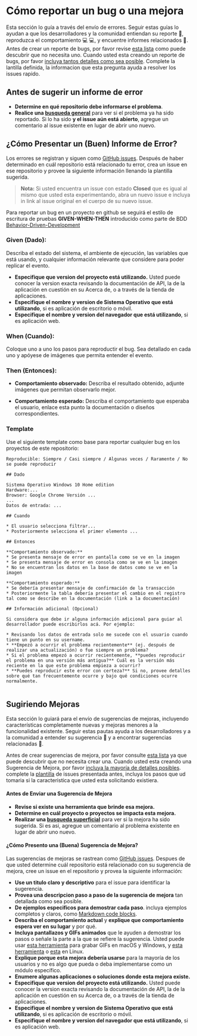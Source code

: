 # Cómo reportar un bug o una mejora

Esta sección lo guía a través del envío de errores. Seguir estas guías lo ayudan a que los desarrolladores y la comunidad entiendan su reporte :pencil:, reproduzca el comportamiento :computer: :computer:, y encuentre informes relacionados :mag_right:.
Antes de crear un reporte de bugs, por favor revise [esta lista](#antes-de-sugerir-un-informe-de-error) como puede descubrir que no necesita uno. Cuando usted esta creando un reporte de bugs, por favor [incluya tantos detalles como sea posible](#cómo-presentar-un-buen-informe-de-error). Complete la lantilla definida, la informacion que esta pregunta ayuda a resolver los issues rapido.

## Antes de sugerir un informe de error

* **Determine en qué repositorio debe informarse el problema**.
* **Realice una [busqueda general](https://github.com/search?q=+is%3Aissue+user%3Auniandesdsit)** para ver si el problema ya ha sido reportado. Si lo ha sido **y el issue aún está abierto**, agregue un comentario al issue existente en lugar de abrir uno nuevo.

## ¿Cómo Presentar un (Buen) Informe de Error?

Los errores se registran y siguen como [GitHub issues](https://guides.github.com/features/issues/). Después de haber determinado en cuál repositorio está relacionado tu error, crea un issue en ese repositorio y provee la siguiente información llenando la plantilla sugerida.

> **Nota:** Si usted encuentra un issue con estado **Closed** que es igual al mismo que usted esta experimentando, abra un nuevo issue e incluya in link al issue original en el cuerpo de su nuevo issue.

Para reportar un bug en un proyecto en github se seguirá el estilo de escritura de pruebas **GIVEN-WHEN-THEN** introducido como parte de BDD [Behavior-Driven-Development](https://dannorth.net/introducing-bdd/)

### Given (Dado):

Describa el estado del sistema, el ambiente de ejecución, las variables que está usando, y cualquier información relevante que considere para poder replicar el evento.
* **Especifique que version del proyecto está utilizando.** Usted puede conocer la version exacta revisando la documentación de API, la de la aplicación en cuestión en su Acerca de, o a través de la tienda de aplicaciones.
* **Especifique el nombre y version de Sistema Operativo que está utilizando**, si es aplicación de escritorio o móvil.
* **Especifique el nombre y version del navegador que está utilizando**, si es aplicación web.

### When (Cuando):

Coloque uno a uno los pasos para reproductir el bug. Sea detallado en cada uno y apóyese de imágenes que permita entender el evento.

### Then (Entonces):

* **Comportamiento observado:** Describa el resultado obtenido, adjunte imágenes que permitan observarlo mejor.

* **Comportamiento esperado:** Describa el comportamiento que esperaba el usuario, enlace esta punto la documentación o diseños correspondientes.

### Template

Use el siguiente template como base para reportar cualquier bug en los proyectos de este repositorio:

```
Reproducible: Siempre / Casi siempre / Algunas veces / Raramente / No se puede reproducir

## Dado 

Sistema Operativo Windows 10 Home edition
Hardware:...
Browser: Google Chrome Versión ...
...
Datos de entrada: ...

## Cuando

* El usuario selecciona filtrar...
* Posteriormente selecciona el primer elemento ...

## Entonces

**Comportamiento observado:**
* Se presenta mensaje de error en pantalla como se ve en la imagen
* Se presenta mensaje de error en consola como se ve en la imagen
* No se encuentran los datos en la base de datos como se ve en la imagen

**Comportamiento esperado:**
* Se debería presentar mensaje de confirmación de la transacción
* Posteriormente la tabla debería presentar el cambio en el registro tal como se describe en la documentación (link a la documentación)

## Información adicional (Opcional)

Si considera que debe ir alguna información adicional para guiar al desarrollador puede escribirlos acá. Por ejemplo:

* Revisando los datos de entrada solo me sucede con el usuario cuando tiene un punto en su username.
* **Empezó a ocurrir el problema recientemente** (ej. después de realizar una actualización) o fue siempre un problema?
* Si el problema empezó a ocurrir recientemente, **puedes reproducir el problema en una versión más antigua?** Cuál es la versión más reciente en la que este problema empieza a ocurrir?
* **Puedes reproducir este error con certeza?** Si no, provee detalles sobre qué tan frecuentemente ocurre y bajo qué condiciones ocurre normalmente.


```
## Sugiriendo Mejoras

Esta sección lo guiará para el envío de sugerencias de mejoras, incluyendo características completamente nuevas y mejoras menores a la funcionalidad existente. Seguir estas pautas ayuda a los desarrolladores y a la comunidad a entender su sugerencia :pencil: y a encontrar sugerencias relacionadas :mag_right:.

Antes de crear sugerencias de mejora, por favor consulte [esta lista](#antes-de-enviar-una-sugerencia-de-mejora) ya que puede descubrir que no necesita crear una. Cuando usted esta creando una Sugerencia de Mejora, por favor [incluya la mayoría de detalles posibles](#cómo-presento-una-buena-sugerencia-de-mejora). complete la [plantilla](#Template) de issues presentada antes, incluya los pasos que ud tomaria si la caracteristica que usted esta solicitando existiera.

#### Antes de Enviar una Sugerencia de Mejora

* **Revise si existe una herramienta que brinde esa mejora.**
* **Determine en cuál proyecto o proyectos se impacta esta mejora.**
* **Realizar una [busqueda superficial](https://github.com/search?q=+is%3Aissue+user%3Auniandesdsit)** para ver si la mejora ha sido sugerida. Si es asi, agregue un comentario al problema existente en lugar de abrir uno nuevo.

#### ¿Cómo Presento una (Buena) Sugerencia de Mejora?

Las sugerencias de mejoras se rastrean como [GitHub issues](https://guides.github.com/features/issues/). Despues de que usted determine cuál repositorio está relacionado con su sugerencia de mejora, cree un issue en el repositorio y provea la siguiente información:

* **Use un titulo claro y descriptivo** para el issue para identificar la sugerencia.
* **Provea una descripcion paso a paso de la sugerencia de mejora** tan detallada como sea posible.
* **De ejemplos especificos para demostrar cada paso**. incluya ejemplos completos y claros, como [Markdown code blocks](https://help.github.com/articles/markdown-basics/#multiple-lines).
* **Describa el comportamiento actual** y **explique que comportamiento espera ver en su lugar** y por qué.
* **Incluya pantallazos y GIFs animados** que le ayuden a demostrar los pasos o señale la parte a la que se refiere la sugerencia. Usted puede usar [esta herramienta](https://www.cockos.com/licecap/) para grabar GIFs en macOS y Windows, y [esta herramienta](https://github.com/colinkeenan/silentcast) o [esta](https://github.com/GNOME/byzanz) en Linux.
* **Explique porque esta mejora debería usarse** para la mayoría de los usuarios y no es algo que pueda o deba implementarse como un módulo específico.
* **Enumere algunas aplicaciones o soluciones donde esta mejora existe.**
* **Especifique que version del proyecto está utilizando.** Usted puede conocer la version exacta revisando la documentación de API, la de la aplicación en cuestión en su Acerca de, o a través de la tienda de aplicaciones.
* **Especifique el nombre y version de Sistema Operativo que está utilizando**, si es aplicación de escritorio o móvil.
* **Especifique el nombre y version del navegador que está utilizando**, si es aplicación web.


